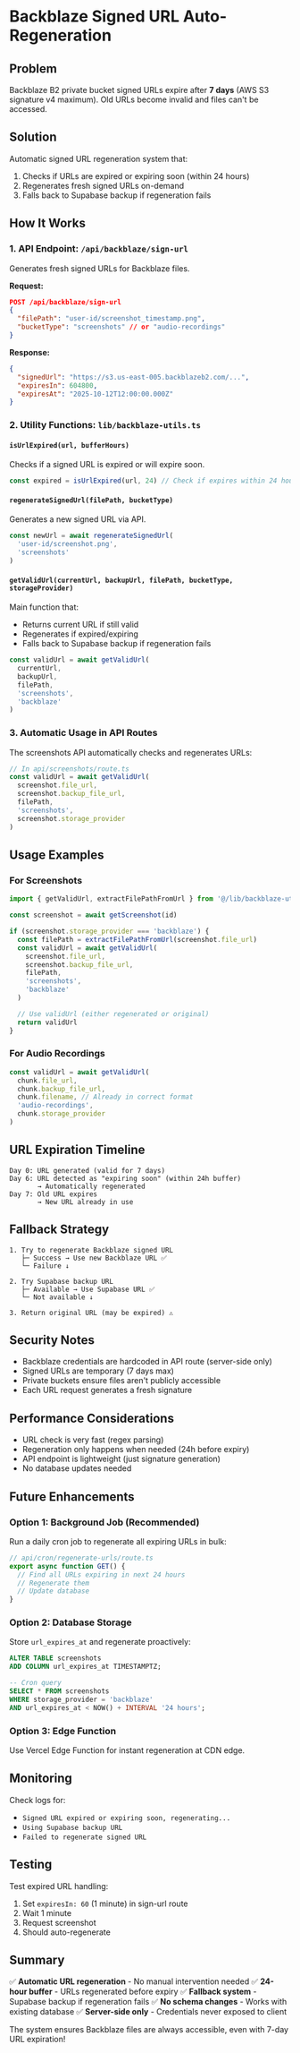 # Backblaze Signed URL Auto-Regeneration

## Problem

Backblaze B2 private bucket signed URLs expire after **7 days** (AWS S3 signature v4 maximum). Old URLs become invalid and files can't be accessed.

## Solution

Automatic signed URL regeneration system that:
1. Checks if URLs are expired or expiring soon (within 24 hours)
2. Regenerates fresh signed URLs on-demand
3. Falls back to Supabase backup if regeneration fails

## How It Works

### 1. API Endpoint: `/api/backblaze/sign-url`

Generates fresh signed URLs for Backblaze files.

**Request:**
```json
POST /api/backblaze/sign-url
{
  "filePath": "user-id/screenshot_timestamp.png",
  "bucketType": "screenshots" // or "audio-recordings"
}
```

**Response:**
```json
{
  "signedUrl": "https://s3.us-east-005.backblazeb2.com/...",
  "expiresIn": 604800,
  "expiresAt": "2025-10-12T12:00:00.000Z"
}
```

### 2. Utility Functions: `lib/backblaze-utils.ts`

#### `isUrlExpired(url, bufferHours)`
Checks if a signed URL is expired or will expire soon.

```typescript
const expired = isUrlExpired(url, 24) // Check if expires within 24 hours
```

#### `regenerateSignedUrl(filePath, bucketType)`
Generates a new signed URL via API.

```typescript
const newUrl = await regenerateSignedUrl(
  'user-id/screenshot.png',
  'screenshots'
)
```

#### `getValidUrl(currentUrl, backupUrl, filePath, bucketType, storageProvider)`
Main function that:
- Returns current URL if still valid
- Regenerates if expired/expiring
- Falls back to Supabase backup if regeneration fails

```typescript
const validUrl = await getValidUrl(
  currentUrl,
  backupUrl,
  filePath,
  'screenshots',
  'backblaze'
)
```

### 3. Automatic Usage in API Routes

The screenshots API automatically checks and regenerates URLs:

```typescript
// In api/screenshots/route.ts
const validUrl = await getValidUrl(
  screenshot.file_url,
  screenshot.backup_file_url,
  filePath,
  'screenshots',
  screenshot.storage_provider
)
```

## Usage Examples

### For Screenshots
```typescript
import { getValidUrl, extractFilePathFromUrl } from '@/lib/backblaze-utils'

const screenshot = await getScreenshot(id)

if (screenshot.storage_provider === 'backblaze') {
  const filePath = extractFilePathFromUrl(screenshot.file_url)
  const validUrl = await getValidUrl(
    screenshot.file_url,
    screenshot.backup_file_url,
    filePath,
    'screenshots',
    'backblaze'
  )

  // Use validUrl (either regenerated or original)
  return validUrl
}
```

### For Audio Recordings
```typescript
const validUrl = await getValidUrl(
  chunk.file_url,
  chunk.backup_file_url,
  chunk.filename, // Already in correct format
  'audio-recordings',
  chunk.storage_provider
)
```

## URL Expiration Timeline

```
Day 0: URL generated (valid for 7 days)
Day 6: URL detected as "expiring soon" (within 24h buffer)
       → Automatically regenerated
Day 7: Old URL expires
       → New URL already in use
```

## Fallback Strategy

```
1. Try to regenerate Backblaze signed URL
   ├─ Success → Use new Backblaze URL ✅
   └─ Failure ↓

2. Try Supabase backup URL
   ├─ Available → Use Supabase URL ✅
   └─ Not available ↓

3. Return original URL (may be expired) ⚠️
```

## Security Notes

- Backblaze credentials are hardcoded in API route (server-side only)
- Signed URLs are temporary (7 days max)
- Private buckets ensure files aren't publicly accessible
- Each URL request generates a fresh signature

## Performance Considerations

- URL check is very fast (regex parsing)
- Regeneration only happens when needed (24h before expiry)
- API endpoint is lightweight (just signature generation)
- No database updates needed

## Future Enhancements

### Option 1: Background Job (Recommended)
Run a daily cron job to regenerate all expiring URLs in bulk:

```typescript
// api/cron/regenerate-urls/route.ts
export async function GET() {
  // Find all URLs expiring in next 24 hours
  // Regenerate them
  // Update database
}
```

### Option 2: Database Storage
Store `url_expires_at` and regenerate proactively:

```sql
ALTER TABLE screenshots
ADD COLUMN url_expires_at TIMESTAMPTZ;

-- Cron query
SELECT * FROM screenshots
WHERE storage_provider = 'backblaze'
AND url_expires_at < NOW() + INTERVAL '24 hours';
```

### Option 3: Edge Function
Use Vercel Edge Function for instant regeneration at CDN edge.

## Monitoring

Check logs for:
- `Signed URL expired or expiring soon, regenerating...`
- `Using Supabase backup URL`
- `Failed to regenerate signed URL`

## Testing

Test expired URL handling:
1. Set `expiresIn: 60` (1 minute) in sign-url route
2. Wait 1 minute
3. Request screenshot
4. Should auto-regenerate

## Summary

✅ **Automatic URL regeneration** - No manual intervention needed
✅ **24-hour buffer** - URLs regenerated before expiry
✅ **Fallback system** - Supabase backup if regeneration fails
✅ **No schema changes** - Works with existing database
✅ **Server-side only** - Credentials never exposed to client

The system ensures Backblaze files are always accessible, even with 7-day URL expiration!
